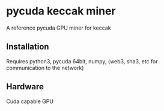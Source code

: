 # pycuda keccak miner
 A reference pycuda GPU miner for keccak

## Installation
 Requires python3, pycuda 64bit, numpy, (web3, sha3, etc for communication to the network)

## Hardware
 Cuda capable GPU 